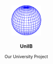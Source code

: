
<div id="top"></div>

<!-- PROJECT LOGO -->
<br />
<div align="center">
  <a href="https://github.com/othneildrew/Best-README-Template">
    <img src="static/openchan3.gif" alt="Logo" height="100">
  </a>

  <h3 align="center">UniIB</h3>

  <p align="center">
    Our University Project
    <br />
  </p>
</div>
